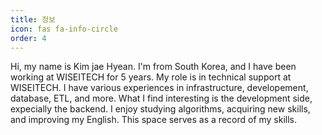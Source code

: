 ```yaml
---
title: 정보
icon: fas fa-info-circle
order: 4
---
```


Hi, my name is Kim jae Hyean. I'm from South Korea, and I have been working at WISEITECH for 5 years. My role is in technical support at WISEITECH. I have various experiences in infrastructure, developement, database, ETL, and more. What I find interesting is the development side, expecially the backend. I enjoy studying algorithms, acquiring new skills, and improving my English. This space serves as a record of my skills.
